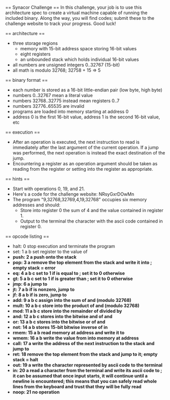 == Synacor Challenge ==
In this challenge, your job is to use this architecture spec to create a
virtual machine capable of running the included binary.  Along the way,
you will find codes; submit these to the challenge website to track
your progress.  Good luck!


== architecture ==
- three storage regions
  - memory with 15-bit address space storing 16-bit values
  - eight registers
  - an unbounded stack which holds individual 16-bit values
- all numbers are unsigned integers 0..32767 (15-bit)
- all math is modulo 32768; 32758 + 15 => 5

== binary format ==
- each number is stored as a 16-bit little-endian pair (low byte, high byte)
- numbers 0..32767 mean a literal value
- numbers 32768..32775 instead mean registers 0..7
- numbers 32776..65535 are invalid
- programs are loaded into memory starting at address 0
- address 0 is the first 16-bit value, address 1 is the second 16-bit value, etc

== execution ==
- After an operation is executed, the next instruction to read is immediately after the last argument of the current operation.  If a jump was performed, the next operation is instead the exact destination of the jump.
- Encountering a register as an operation argument should be taken as reading from the register or setting into the register as appropriate.

== hints ==
- Start with operations 0, 19, and 21.
- Here's a code for the challenge website: NRsyGxrDOwMn
- The program "9,32768,32769,4,19,32768" occupies six memory addresses and should:
  - Store into register 0 the sum of 4 and the value contained in register 1.
  - Output to the terminal the character with the ascii code contained in register 0.

== opcode listing ==
- halt: 0
  stop execution and terminate the program
- set: 1 a b
  set register <a> to the value of <b>
- push: 2 a
  push <a> onto the stack
- pop: 3 a
  remove the top element from the stack and write it into <a>; empty stack = error
- eq: 4 a b c
  set <a> to 1 if <b> is equal to <c>; set it to 0 otherwise
- gt: 5 a b c
  set <a> to 1 if <b> is greater than <c>; set it to 0 otherwise
- jmp: 6 a
  jump to <a>
- jt: 7 a b
  if <a> is nonzero, jump to <b>
- jf: 8 a b
  if <a> is zero, jump to <b>
- add: 9 a b c
  assign into <a> the sum of <b> and <c> (modulo 32768)
- mult: 10 a b c
  store into <a> the product of <b> and <c> (modulo 32768)
- mod: 11 a b c
  store into <a> the remainder of <b> divided by <c>
- and: 12 a b c
  stores into <a> the bitwise and of <b> and <c>
- or: 13 a b c
  stores into <a> the bitwise or of <b> and <c>
- not: 14 a b
  stores 15-bit bitwise inverse of <b> in <a>
- rmem: 15 a b
  read memory at address <b> and write it to <a>
- wmem: 16 a b
  write the value from <b> into memory at address <a>
- call: 17 a
  write the address of the next instruction to the stack and jump to <a>
- ret: 18
  remove the top element from the stack and jump to it; empty stack = halt
- out: 19 a
  write the character represented by ascii code <a> to the terminal
- in: 20 a
  read a character from the terminal and write its ascii code to <a>; it can be assumed that once input starts, it will continue until a newline is encountered; this means that you can safely read whole lines from the keyboard and trust that they will be fully read
- noop: 21
  no operation
